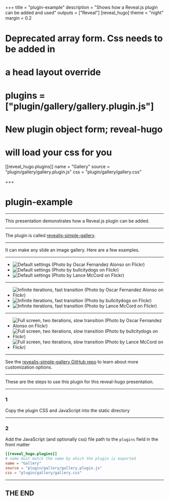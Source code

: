 +++
title = "plugin-example"
description = "Shows how a Reveal.js plugin can be added and used"
outputs = ["Reveal"]
[reveal_hugo]
theme = "night"
margin = 0.2

# Deprecated array form. Css needs to be added in
# a head layout override
# plugins = ["plugin/gallery/gallery.plugin.js"]

# New plugin object form; reveal-hugo
# will load your css for you
[[reveal_hugo.plugins]]
name = "Gallery"
source = "plugin/gallery/gallery.plugin.js"
css = "plugin/gallery/gallery.css"

+++

# plugin-example

---

This presentation demonstrates how a Reveal.js plugin can be added.

---

The plugin is called [revealjs-simple-gallery](https://github.com/marcins/revealjs-simple-gallery).

---

It can make any slide an image gallery. Here are a few examples.

---

<ul class="gallery">
  <li><img src="sample1.jpg" alt="Default settings (Photo by Oscar Fernandez Alonso on Flickr)"></li>
  <li><img src="sample2.jpg" alt="Default settings (Photo by bullcitydogs on Flickr)"></li>
  <li><img src="sample3.jpg" alt="Default settings (Photo by Lance McCord on Flickr)"></li>
</ul>

---

<ul class="gallery" data-iterations="0" data-interval="1">
  <li><img src="sample1.jpg" alt="Infinite iterations, fast transition (Photo by Oscar Fernandez Alonso on Flickr)"></li>
  <li><img src="sample2.jpg" alt="Infinite iterations, fast transition (Photo by bullcitydogs on Flickr)"></li>
  <li><img src="sample3.jpg" alt="Infinite iterations, fast transition (Photo by Lance McCord on Flickr)"></li>
</ul>

---

<ul class="gallery" data-iterations="2" data-interval="2" data-mode="full-screen">
  <li><img src="sample1.jpg" alt="Full screen, two iterations, slow transition (Photo by Oscar Fernandez Alonso on Flickr)"></li>
  <li><img src="sample2.jpg" alt="Full screen, two iterations, slow transition (Photo by bullcitydogs on Flickr)"></li>
  <li><img src="sample3.jpg" alt="Full screen, two iterations, slow transition (Photo by Lance McCord on Flickr)"></li>
</ul>

---

See the [revealjs-simple-gallery GitHub repo](https://github.com/marcins/revealjs-simple-gallery) to learn about more customization options.

---

These are the steps to use this plugin for this reveal-hugo presentation.

---

### 1

Copy the plugin CSS and JavaScript into the static directory

---

### 2

Add the JavaScript (and optionally css) file path to the `plugins` field in the
front matter

```toml
[[reveal_hugo.plugins]]
# name must match the name by which the plugin is exported
name = "Gallery"
source = "plugin/gallery/gallery.plugin.js"
css = "plugin/gallery/gallery.css"
```

---
## THE END
